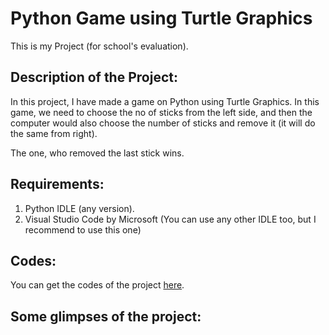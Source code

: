 # Python Game using Turtle Graphics
This is my Project (for school's evaluation).

## Description of the Project:
In this project, I have made a game on Python using Turtle Graphics. In this game, we need to choose the no of sticks from the left side, and then the computer would also choose the number of sticks and remove it (it will do the same from right).

The one, who removed the last stick wins.

## Requirements:
1. Python IDLE (any version).
2. Visual Studio Code by Microsoft (You can use any other IDLE too, but I recommend to use this one)

## Codes:
You can get the codes of the project [here](https://github.com/Subrat2006/Python-Game-using-Turtle-Graphics/blob/main/main.py).

## Some glimpses of the project:
